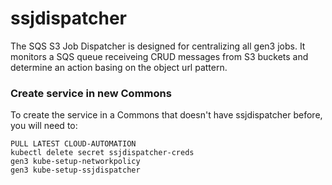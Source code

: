 # ssjdispatcher
The SQS S3 Job Dispatcher is designed for centralizing all gen3 jobs. It monitors a SQS queue receiveing CRUD messages from S3 buckets and determine an action basing on the object url pattern.

### Create service in new Commons
To create the service in a Commons that doesn't have ssjdispatcher before, you will need to:
```
PULL LATEST CLOUD-AUTOMATION
kubectl delete secret ssjdispatcher-creds
gen3 kube-setup-networkpolicy
gen3 kube-setup-ssjdispatcher
```
